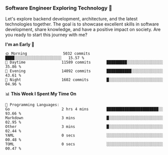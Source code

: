 ### Software Engineer Exploring Technology 🚀 

Let's explore backend development, architecture, and the latest technologies together. The goal is to showcase excellent skills in software development, share knowledge, and have a positive impact on society. Are you ready to start this journey with me?

<!--START_SECTION:waka-->
**I'm an Early 🐤** 

```text
🌞 Morning                5032 commits        ████░░░░░░░░░░░░░░░░░░░░░   15.57 % 
🌆 Daytime                11589 commits       █████████░░░░░░░░░░░░░░░░   35.86 % 
🌃 Evening                14092 commits       ███████████░░░░░░░░░░░░░░   43.61 % 
🌙 Night                  1602 commits        █░░░░░░░░░░░░░░░░░░░░░░░░   04.96 % 
```


📊 **This Week I Spent My Time On** 

```text
💬 Programming Languages: 
Go                       2 hrs 4 mins        ███████████████████████░░   93.66 % 
Markdown                 3 mins              █░░░░░░░░░░░░░░░░░░░░░░░░   02.95 % 
Other                    3 mins              █░░░░░░░░░░░░░░░░░░░░░░░░   02.44 % 
YAML                     0 secs              ░░░░░░░░░░░░░░░░░░░░░░░░░   00.48 % 
TOML                     0 secs              ░░░░░░░░░░░░░░░░░░░░░░░░░   00.47 % 
```


<!--END_SECTION:waka-->
